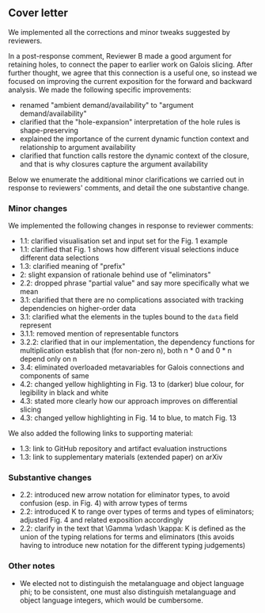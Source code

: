 ## Cover letter

We implemented all the corrections and minor tweaks suggested by reviewers.

In a post-response comment, Reviewer B made a good argument for retaining holes, to connect the paper to earlier work on Galois slicing. After further thought, we agree that this connection is a useful one, so instead we focused on improving the current exposition for the forward and backward analysis. We made the following specific improvements:

- renamed "ambient demand/availability" to "argument demand/availability"
- clarified that the "hole-expansion" interpretation of the hole rules is shape-preserving
- explained the importance of the current dynamic function context and relationship to argument availability
- clarified that function calls restore the dynamic context of the closure, and that is why closures capture the argument availability

Below we enumerate the additional minor clarifications we carried out in response to reviewers' comments, and detail the one substantive change.

### Minor changes

We implemented the following changes in response to reviewer comments:

- 1.1: clarified visualisation set and input set for the Fig. 1 example
- 1.1: clarified that Fig. 1 shows  how different visual selections induce different data selections
- 1.3: clarified meaning of "prefix"
- 2: slight expansion of rationale behind use of "eliminators"
- 2.2: dropped phrase "partial value" and say more specifically what we mean
- 3.1: clarified that there are no complications associated with tracking dependencies on higher-order data
- 3.1: clarified what the elements in the tuples bound to the `data` field represent
- 3.1.1: removed mention of representable functors
- 3.2.2: clarified that in our implementation, the dependency functions for multiplication establish that (for non-zero n), both n * 0 and 0 * n depend only on n
- 3.4: eliminated overloaded metavariables for Galois connections and components of same
- 4.2: changed yellow highlighting in Fig. 13 to (darker) blue colour, for legibility in black and white
- 4.3: stated more clearly how our approach improves on differential slicing
- 4.3: changed yellow highlighting in Fig. 14 to blue, to match Fig. 13

We also added the following links to supporting material:

- 1.3: link to GitHub repository and artifact evaluation instructions
- 1.3: link to supplementary materials (extended paper) on arXiv

### Substantive changes

- 2.2: introduced new arrow notation for eliminator types, to avoid confusion (esp. in Fig. 4) with arrow types of terms
- 2.2: introduced K to range over types of terms and types of eliminators; adjusted Fig. 4 and related exposition accordingly
- 2.2: clarify in the text that \Gamma \vdash \kappa: K is defined as the union of the typing relations for terms and eliminators (this avoids having to introduce new notation for the different typing judgements)

### Other notes

- We elected not to distinguish the metalanguage and object language phi; to be consistent, one must also distinguish metalanguage and object language integers, which would be cumbersome.
